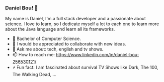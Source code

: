 ### Daniel Bou! 👋

My name is Daniel, I'm a full stack developer and a passionate about science. I love to learn, so I dedicate myself a lot to each one to learn more about the Java language and learn all its frameworks.

- 🔭 Bachelor of Computer Science.
- 👯 I would be appreciated to collaborate with new ideas.
- 💬 Ask me about: tech, english and tv shows.
- 📫 How to reach me: https://www.linkedin.com/in/daniel-bou-256530121/
- ⚡ Fun fact: I am fascinated about survival TV Shows like Dark, The 100, The Walking Dead, ...
